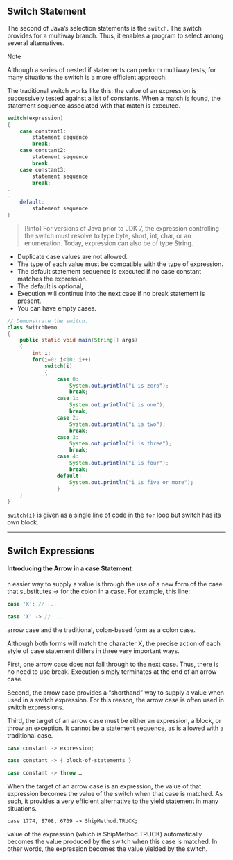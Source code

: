 
## Switch Statement

The second of Java’s selection statements is the `switch`. The switch provides for a multiway branch. Thus, it enables a program to select among several alternatives. 

>[!note]
>Although a series of nested if statements can perform multiway tests, for many situations the switch is a more efficient approach.

The traditional switch works like this: the value of an expression is successively tested against a list of constants. When a match is found, the statement sequence associated with that match is executed.

```java
switch(expression) 
{
	case constant1:
		statement sequence
		break;
	case constant2:
		statement sequence
		break;
	case constant3:
		statement sequence
		break;
.
.
	default:
		statement sequence
}
```


> [!info]
> For versions of Java prior to JDK 7, the expression controlling the switch must resolve to type byte, short, int, char, or an enumeration. Today, expression can also be of type String.

* Duplicate case values are not allowed. 
* The type of each value must be compatible with the type of expression. 
* The default statement sequence is executed if no case constant matches the expression. 
* The default is optional,
* Execution will continue into the next case if no break statement is present.
* You can have empty cases.

```java
// Demonstrate the switch.
class SwitchDemo 
{
	public static void main(String[] args) 
	{
		int i;
		for(i=0; i<10; i++)
			switch(i) 
			{
				case 0:
					System.out.println("i is zero");
					break;
				case 1:
					System.out.println("i is one");
					break;
				case 2:
					System.out.println("i is two");
					break;
				case 3:
					System.out.println("i is three");
					break;
				case 4:
					System.out.println("i is four");
					break;
				default:
					System.out.println("i is five or more");
				}
	}
}
```

`switch(i)` is given as a single line of code in the `for` loop but switch has its own block. 

___

## Switch Expressions


#### Introducing the Arrow in a case Statement

n easier way to
supply a value is through the use of a new form of the case that substitutes -> for the colon in
a case. For example, this line:
```java
case 'X': // ...

case 'X' -> // ...
```
arrow case and the traditional, colon-based form as a colon case.

Although both forms will match the character X, the precise action of each style of case statement differs in three very important ways.

First, one arrow case does not fall through to the next case. Thus, there is no need to use break. Execution simply terminates at the end of an arrow case.

Second, the arrow case provides a “shorthand” way to supply a value when used in a switch expression. For this reason, the arrow case is often used in switch expressions. 

Third, the target of an arrow case must be either an expression, a block, or throw an exception. It cannot be a statement sequence, as is allowed with a traditional case.

```java
case constant -> expression;

case constant -> { block-of-statements }

case constant -> throw …
```

When the target of an arrow case is an expression, the value of that expression becomes the value of
the switch when that case is matched. As such, it provides a very efficient alternative to the yield statement in many situations.

`case 1774, 8708, 6709 -> ShipMethod.TRUCK;`

value of the expression (which is ShipMethod.TRUCK) automatically becomes
the value produced by the switch when this case is matched. In other words, the expression becomes the value yielded by the switch.


